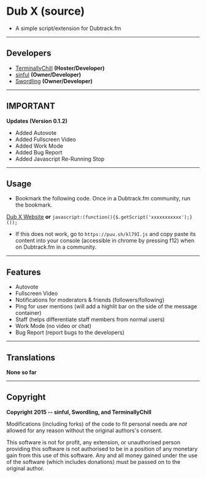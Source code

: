 # Dub X (source)
- A simple script/extension for Dubtrack.fm

-------------
Developers
---
 - [TerminallyChill](https://github.com/JBader89) __(Hoster/Developer)__
 - [sinful](https://github.com/sinfulBA) __(Owner/Developer)__
 - [Swordling](https://github.com/swordling) __(Owner/Developer)__

-----------------
IMPORTANT
---

__Updates (Version 0.1.2)__

- Added Autovote
- Added Fullscreen Video
- Added Work Mode
- Added Bug Report
- Added Javascript Re-Running Stop

-----------------
Usage
---

* Bookmark the following code. Once in a Dubtrack.fm community, run the bookmark.

[Dub X Website](http://dubx.net) **or** `javascript:(function(){$.getScript('xxxxxxxxxxx');}());`

* If this does not work, go to `https://puu.sh/kl79I.js` and copy paste its content into your console (accessible in chrome by pressing f12) when on Dubtrack.fm in a community.

-----------------
Features
---

- Autovote
- Fullscreen Video
- Notifications for moderators & friends (followers/following)
- Ping for user mentions (will add a highlit bar on the side of the message container)
- Staff (helps differentiate staff members from normal users)
- Work Mode (no video or chat)
- Bug Report (report bugs to the developers)

-----------------
Translations
---

**None so far**

-----------------
Copyright
---

**Copyright 2015 -- sinful, Swordling, and TerminallyChill**

Modifications (including forks) of the code to fit personal needs are *not* allowed for any reason without the original authors's consent.

This software is not for profit, any extension, or unauthorised person providing this software is not authorised to be in a position of any monetary gain from this use of this software. Any and all money gained under the use of the software (which includes donations) must be passed on to the original author.
